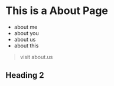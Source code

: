 # This is a About Page
- about me
- about you
- about us
- about this

> visit about.us

## Heading 2